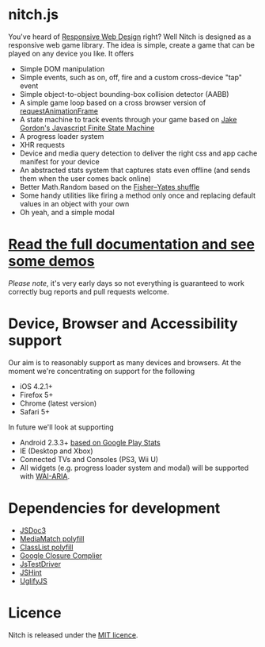 nitch.js
========

You've heard of [Responsive Web Design](http://en.wikipedia.org/wiki/Responsive_Web_Design) right? Well Nitch is designed as a responsive web game library. The idea is simple, create a game that can be played on any device you like. It offers
* Simple DOM manipulation
* Simple events, such as on, off, fire and a custom cross-device "tap" event
* Simple object-to-object bounding-box collision detector (AABB)
* A simple game loop based on a cross browser version of [requestAnimationFrame](https://developer.mozilla.org/en-US/docs/DOM/window.requestAnimationFrame)
* A state machine to track events through your game based on [Jake Gordon's Javascript Finite State Machine](https://github.com/jakesgordon/javascript-state-machine/)
* A progress loader system
* XHR requests
* Device and media query detection to deliver the right css and app cache manifest for your device
* An abstracted stats system that captures stats even offline (and sends them when the user comes back online)
* Better Math.Random based on the [Fisher–Yates shuffle](http://en.wikipedia.org/wiki/Fisher%E2%80%93Yates_shuffle)
* Some handy utilities like firing a method only once and replacing default values in an object with your own
* Oh yeah, and a simple modal
 
[Read the full documentation and see some demos](http://recursivelymade.github.com/nitch.js)
===========================
 
*Please note*, it's very early days so not everything is guaranteed to work correctly bug reports and pull requests welcome.

Device, Browser and Accessibility support
=========================================
Our aim is to reasonably support as many devices and browsers. At the moment we're concentrating on support for the following
* iOS 4.2.1+
* Firefox 5+
* Chrome (latest version)
* Safari 5+

In future we'll look at supporting
* Android 2.3.3+ [based on Google Play Stats](http://developer.android.com/resources/dashboard/platform-versions.html)
* IE (Desktop and Xbox)
* Connected TVs and Consoles (PS3, Wii U)
* All widgets (e.g. progress loader system and modal) will be supported with <a href="http://www.w3.org/TR/wai-aria/">WAI-ARIA</a>.

Dependencies for development
============================
* [JSDoc3](https://github.com/jsdoc3/jsdoc)
* [MediaMatch polyfill](https://github.com/paulirish/matchMedia.js)
* [ClassList polyfill](https://github.com/eligrey/classList.js)
* [Google Closure Complier](https://developers.google.com/closure/compiler/)
* [JsTestDriver](http://code.google.com/p/js-test-driver/)
* [JSHint](http://www.jshint.com/)
* [UglifyJS](https://github.com/mishoo/UglifyJS/)

Licence
=======
Nitch is released under the [MIT licence](https://github.com/recursivelymade/nitch.js/blob/master/LICENCE). 
